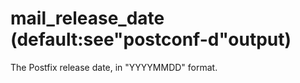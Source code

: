 # mail_release_date (default:see"postconf-d"output) 


The Postfix release date, in "YYYYMMDD" format.



